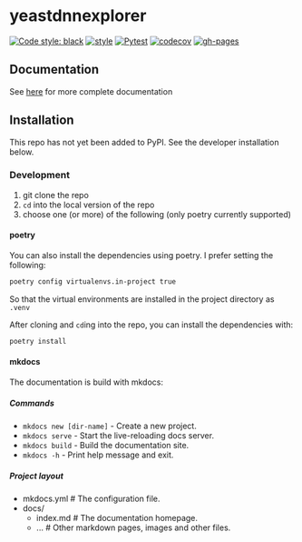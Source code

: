 # yeastdnnexplorer

[![Code style: black](https://img.shields.io/badge/code%20style-black-000000.svg)](https://github.com/psf/black)
[![style](https://img.shields.io/badge/%20style-sphinx-0a507a.svg)](https://www.sphinx-doc.org/en/master/usage/index.html)
[![Pytest](https://github.com/BrentLab/yeastdnnexplorer/actions/workflows/ci.yml/badge.svg?branch=main)](https://github.com/BrentLab/yeastdnnexplorer/actions/workflows/ci.yml)
[![codecov](https://codecov.io/gh/BrentLab/yeastdnnexplorer/graph/badge.svg?token=D2AB7IUY7F)](https://codecov.io/gh/BrentLab/yeastdnnexplorer)
[![gh-pages](https://github.com/BrentLab/yeastdnnexplorer/actions/workflows/docs.yml/badge.svg)](https://github.com/BrentLab/yeastdnnexplorer/actions/workflows/docs.yml)

## Documentation

See [here](https://brentlab.github.io/yeastdnnexplorer/) for more complete documentation

## Installation

This repo has not yet been added to PyPI. See the developer installation below.

### Development

1. git clone the repo
1. `cd` into the local version of the repo
1. choose one (or more) of the following (only poetry currently supported)

<!-- #### vscode

I strongly recommend using vscode in the `devcontainer` environment. This will
ensure that you have all the necessary dependencies installed and configured,
as well as your vscode environment set up for automatic linting/formatting.

By default, the `devcontainer` expects that you have Nvidia GPUs with the
Nvidia Container Tookit installed and docker enabled. If you have Nvidia GPUs,
but not the tookit, see the section on installing with docker:
[Nvidia Container Toolkit](https://docs.nvidia.com/datacenter/cloud-native/container-toolkit/latest/install-guide.html?highlight=docker#configuring-docker)

If you don't want GPU access in the devcontainer, you can also change the
value of `dockerComposeFile` from `gpu.yml` to `cpu.yml` in the
[devcontainer.json](.devcontainer/devcontainer.json). -->

#### poetry

You can also install the dependencies using poetry. I prefer setting the following:

```bash
poetry config virtualenvs.in-project true
```

So that the virtual environments are installed in the project directory as `.venv`

After cloning and `cd`ing into the repo, you can install the dependencies with:

```bash
poetry install
```

<!-- #### docker compose

You can create an environment using docker compose. There are two compose
configuration files:

- `gpu.yml`: for use with Nvidia GPUs
- `cpu.yml`: for use without GPUs

You can build the environment with:

```bash
docker-compose -f <gpu/cpu>.yml build
```

After that you can start a shell with:

```bash
docker-compose -f <gpu/cpu>.yml run --rm app bash
```

#### github codespaces

you don't need to clone the repo to your local for this, but you will
need to fork the repo into your local github account. Make sure you change
the `dockerComposeFile` in the [devcontainer.json](.devcontainer/devcontainer.json)
to `cpu.yml` and then launch a codespace. -->

#### mkdocs

The documentation is build with mkdocs:

##### Commands

* `mkdocs new [dir-name]` - Create a new project.
* `mkdocs serve` - Start the live-reloading docs server.
* `mkdocs build` - Build the documentation site.
* `mkdocs -h` - Print help message and exit.

##### Project layout

* mkdocs.yml    # The configuration file.
* docs/
   * index.md  # The documentation homepage.
   * ...       # Other markdown pages, images and other files.
